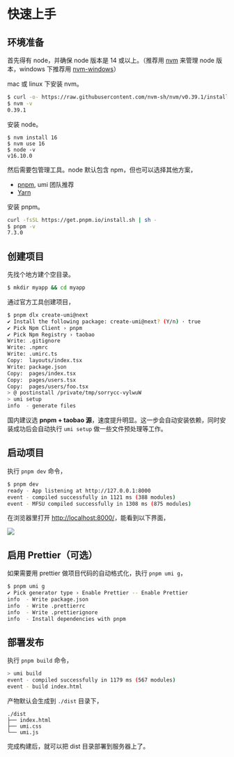 # 快速上手

## 环境准备

首先得有 node，并确保 node 版本是 14 或以上。（推荐用 [nvm](https://github.com/nvm-sh/nvm) 来管理 node 版本，windows 下推荐用 [nvm-windows](https://github.com/coreybutler/nvm-windows)）

mac 或 linux 下安装 nvm。

```bash
$ curl -o- https://raw.githubusercontent.com/nvm-sh/nvm/v0.39.1/install.sh | bash
$ nvm -v
0.39.1
```

安装 node。

```
$ nvm install 16
$ nvm use 16
$ node -v
v16.10.0
```

然后需要包管理工具。node 默认包含 npm，但也可以选择其他方案，

* [pnpm](https://pnpm.io/installation), umi 团队推荐
* [Yarn](https://yarnpkg.com/getting-started/install)

安装 pnpm。

```bash
curl -fsSL https://get.pnpm.io/install.sh | sh -
$ pnpm -v
7.3.0
```

## 创建项目

先找个地方建个空目录。

```bash
$ mkdir myapp && cd myapp
```

通过官方工具创建项目，

```bash
$ pnpm dlx create-umi@next
✔ Install the following package: create-umi@next? (Y/n) · true
✔ Pick Npm Client › pnpm
✔ Pick Npm Registry › taobao
Write: .gitignore
Write: .npmrc
Write: .umirc.ts
Copy:  layouts/index.tsx
Write: package.json
Copy:  pages/index.tsx
Copy:  pages/users.tsx
Copy:  pages/users/foo.tsx
> @ postinstall /private/tmp/sorrycc-vylwuW
> umi setup
info  - generate files
```

国内建议选 **pnpm + taobao 源**，速度提升明显。这一步会自动安装依赖，同时安装成功后会自动执行 `umi setup` 做一些文件预处理等工作。

## 启动项目

执行 `pnpm dev` 命令，

```bash
$ pnpm dev
ready - App listening at http://127.0.0.1:8000
event - compiled successfully in 1121 ms (388 modules)
event - MFSU compiled successfully in 1308 ms (875 modules)
```

在浏览器里打开 [http://localhost:8000/](http://localhost:8000/)，能看到以下界面，

![](https://img.alicdn.com/imgextra/i2/O1CN01ufcj8M1Lpt1yXd8sy_!!6000000001349-2-tps-1372-1298.png)

## 启用 Prettier（可选）

如果需要用 prettier 做项目代码的自动格式化，执行 `pnpm umi g`，

```bash
$ pnpm umi g
✔ Pick generator type › Enable Prettier -- Enable Prettier
info  - Write package.json
info  - Write .prettierrc
info  - Write .prettierignore
info  - Install dependencies with pnpm
```

## 部署发布

执行 `pnpm build` 命令，

```bash
> umi build
event - compiled successfully in 1179 ms (567 modules)
event - build index.html
```

产物默认会生成到 `./dist` 目录下，

```
./dist
├── index.html
├── umi.css
└── umi.js
```

完成构建后，就可以把 dist 目录部署到服务器上了。
